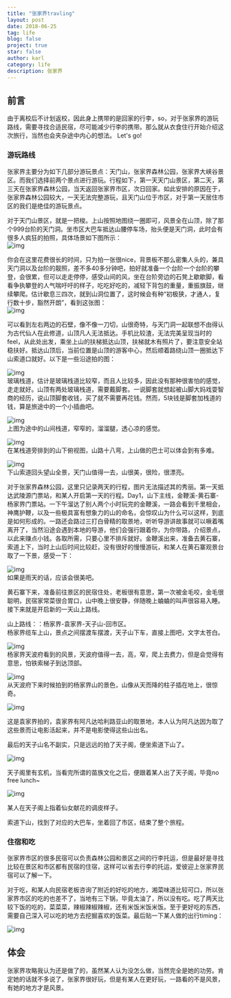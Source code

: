 ```yaml
---
title: "张家界travling"
layout: post
date: 2018-06-25
tag: life
blog: false
project: true
star: false
author: karl
category: life
description: 张家界
---  
```

## 前言  

由于离校后不计划返校，因此身上携带的是回家的行李，so，对于张家界的游玩路线，需要寻找合适民宿，尽可能减少行李的携带。那么就从衣食住行开始介绍这次旅行，当然也会夹杂途中内心的想法。 Let's go!  

### 游玩路线  

张家界主要分为如下几部分游玩景点：天门山，张家界森林公园，张家界大峡谷景区。而我们选择前两个景点进行游玩。行程如下，第一天天门山景区，第二天，第三天在张家界森林公园，当天返回张家界市区，次日回家。如此安排的原因在于，张家界森林公园较大，一天无法完整游玩，且天门山位于市区，对于第一天居住市区的我们是绝佳的游玩景点。  


对于天门山景区，就是一把梭。上山按照地图绕一圈即可，风景全在山顶，除了那个999台阶的天门洞。坐市区大巴车抵达山腰停车场，抬头便是天门洞，此时会有很多人疯狂的拍照，具体场景如下图所示：  
![img](../downloads/zzj/1.png)  

你会在这里花费很长的时间，只为拍一张很nice，背景板不那么密集人头的，兼具天门洞以及台阶的靓照，差不多40多分钟吧，拍好就准备一个台阶一个台阶的攀登，会很累，但可以走走停停，感受山间的风，坐在台阶旁边的石凳上歇歇脚，看看争执攀登的人气喘吁吁的样子，吃吃好吃的，减轻下背包的重量，重振旗鼓，继续攀爬。估计歇息三四次，就到山洞位置了，这时候会有种“初极狭，才通人，复行数十步，豁然开朗”，看到这张图：  
![img](../downloads/zzj/2.png)   

可以看到左右两边的石壁，像不像一刀切，山很奇特，与天门洞一起联想不由得认为古代仙人在此修道，山顶凡人无法抵达。手机比较渣，无法完美呈现当时的feel，从此处出发，乘坐上山的扶梯抵达山顶，扶梯就木有照片了，要注意安全站稳扶好。抵达山顶后，当前位置是山顶的游客中心，然后顺着路绕山顶一圈抵达下山索道口就好。以下是一些沿途拍的图：  

![img](../downloads/zzj/3.png)  
玻璃栈道，估计是玻璃栈道比较窄，而且人比较多，因此没有那种很害怕的感觉，走走就好。山顶有两处玻璃栈道，需要戴脚套。一说脚套就想起被山脚大妈戏耍智商的经历，说山顶脚套收钱，买了就不需要再花钱。然而，5块钱是脚套加栈道的钱，算是旅途中的一个小插曲吧。  

![img](../downloads/zzj/4.png)  
上图为途中的山间栈道，窄窄的，溜溜腿，透心凉的感觉。  

![img](../downloads/zzj/5.png)  
在某栈道旁排到的山下俯视图，山路十八弯，上山做的巴士可以体会到有多难。  


![img](../downloads/zzj/6.png)  
下山索道回头望山全景，天门山值得一去，山很美，很险，很漂亮。  

对于张家界森林公园，这里只记录两天的行程，图片无法描述其的秀丽。第一天抵达武陵源门票站，和某人开启第一天的行程。Day1，山下主线，金鞭溪-黄石寨-杨家界门票站。一下午溜达了别人两个小时玩完的金鞭溪，一路会看到千里相会，神鹰护鞭，以及一些极具富有想象力的山的命名，会惊叹山为什么可以这样，到底是如何形成的。一路还会路过三打白骨精的取景地，听听导游讲故事就可以噘着嘴离开了，当然沿途会遇到本地的导游，他们会强行跟着你，为你带路，介绍景点，以此来赚点小钱。各取所需，只要心里不排斥就好。金鞭溪出来，准备去黄石寨，索道上下，当时上山后时间比较赶，没有很好的慢慢游玩，和某人在黄石寨观景台取了一下景，感受一下：  

![img](../downloads/zzj/7.png)  
如果是雨天的话，应该会很美吧。  

黄石寨下来，准备前往景区的民宿住处，老板很有意思，第一次被金毛咬，金毛很聪明，民宿家常菜很合胃口，山中晚上很安静，伴随晚上蛐蛐的叫声很容易入睡。 接下来就是开启新的一天山上路线。  

山上路线：：杨家界-袁家界-天子山-回市区。  
杨家界缆车上山，景点之间摆渡车摆渡，天子山下车，直接上图吧，文字太苍白。  

![img](../downloads/zzj/8.png)  
杨家界天波府看到的风景，天波府值得一去，高，窄，爬上去费力，但是会觉得有意思，怕铁索梯子到达顶部。  

![img](../downloads/zzj/9.png)  
从天波府下来时候拍到的杨家界山的景色，山像从天而降的柱子插在地上，很惊奇。  

![img](../downloads/zzj/10.png)  

这是袁家界拍的，袁家界有阿凡达哈利路亚山的取景地，本人认为阿凡达因为取了这些景而让电影活起来，并不是电影使得这些山出名。  

最后的天子山名不副实，只是远远的拍了天子阁，便坐索道下山了。  

![img](../downloads/zzj/11.png)  

天子阁里有玄机，当看完所谓的苗族文化之后，便跟着某人出了天子阁，毕竟no free lunch~  

![img](../downloads/zzj/12.png)  

某人在天子阁上指着仙女献花的调皮样子。  

索道下山，找到了对应的大巴车，坐着回了市区，结束了整个旅程。  

### 住宿和吃 

张家界市区的很多民宿可以负责森林公园和景区之间的行李托运，但是最好是寻找比较在景区和市区都有民宿的住宿，这样可以省去行李的托运，爱彼迎上张家界民宿可以了解一下。  

对于吃，和某人向民宿老板咨询了附近的好吃的地方，湘菜味道比较可口，所以张家界市区的吃的也差不了，当地有三下锅，毕竟太油了，所以没有吃。吃了两天比较下饭的吃的，菜菜菜，辣椒辣椒辣椒，还有米饭米饭米饭。至于更好吃的东西，需要自己深入可以吃的地方去挖掘喜欢的饭菜。最后贴一下某人做的出行timing：  

![img](../downloads/zzj/3.jpg)  


## 体会  

张家界攻略我认为还是做了的，虽然某人认为没怎么做，当然完全是她的功劳。肯定她的话就不多说了，张家界很好玩，但是有某人在更好玩，一路看的不是风景，有她的地方才是风景。


